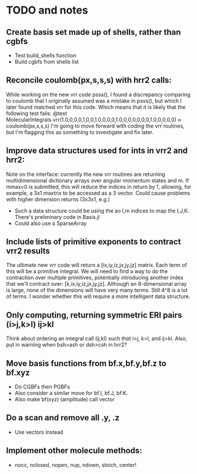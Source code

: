 # TODO and notes

## Create basis set made up of shells, rather than cgbfs
- Test build_shells function
- Build cgbfs from shells list

## Reconcile coulomb(px,s,s,s) with hrr2 calls: 
While working on the new vrr code psss(), I found a discrepancy comparing to coulomb 
that I originally assumed was a mistake in psss(), but which I later found matched
vrr for this code. Which means that it is likely that the following test fails:
@test MolecularIntegrals.vrr(1.0,0,0,0,1,0,0,1.0,0,0,0,1.0,0,0,0,0,0,0,1.0,0,0,0,0) ≈ coulomb(px,s,s,s)
I'm going to move forward with coding the vrr routines, but I'm flagging this as
something to investigate and fix later.

## Improve data structures used for ints in vrr2 and hrr2:
Note on the interface: currently the new vrr routines are returning multidimensional dictionary
arrays over angular momentum states and m. If mmax=0 is submitted, this will reduce the indices in return by 1,
allowing, for example, a 3x1 maxtrix to be accessed as a 3 vector. Could cause problems with higher dimension
returns (3x3x1, e.g.)
- Such a data structure could be using the ao l,m indices to map the I,J,K. There's preliminary code in Basis.jl
- Could also use a SparseArray

## Include lists of primitive exponents to contract vrr2 results
The ultimate new vrr code will return a [ix,iy,iz,jx,jy,jz] matrix. Each term of this will be a primitive 
integral. We will need to find a way to do the contraction over multiple primitives, potentially introducing another index that we'll contract over: [k,ix,iy,iz,jx,jy,jz]. Although an 8-dimensional array is large, none of the dimensions will have very many terms. Still 4^8 is a lot of terms. I wonder whether this will require a more intelligent data structure.

## Only computing, returning symmetric ERI pairs (i>j,k>l) ij>kl
Think about ordering an integral call (ij,kl) such that i>j, k>l, and ij>kl.
Also, put in warning when bsh>ash or dsh>csh in hrr2?

## Move basis functions from bf.x,bf.y,bf.z to bf.xyz
- Do CGBFs then PGBFs
- Also consider a similar move for bf.I, bf.J, bf.K.
- Also make bf(xyz) (amplitude) call vector


## Do a scan and remove all .y, .z
- Use vectors instead

## Implement other molecule methods:
- nocc, nclosed, nopen, nup, ndown, stoich, center!

